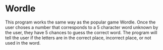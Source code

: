 # Wordle
This program works the same way as the popular game Wordle. Once the user choses a number that corresponds to a 5 character word unknown by the user, they have 5 chances to guess the correct word. The program will tell the user if the letters are in the correct place, incorrect place, or not used in the word. 

